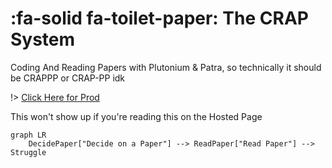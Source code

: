 # :fa-solid fa-toilet-paper: The CRAP System
Coding And Reading Papers with Plutonium &amp; Patra, so technically it should be CRAPPP or CRAP-PP idk

!> [Click Here for Prod](https://plutoniumm.github.io/CRAP/)

<div v-if="false">This won't show up if you're reading this on the Hosted Page</div>

```mermaid
graph LR
    DecidePaper["Decide on a Paper"] --> ReadPaper["Read Paper"] --> Struggle
```
